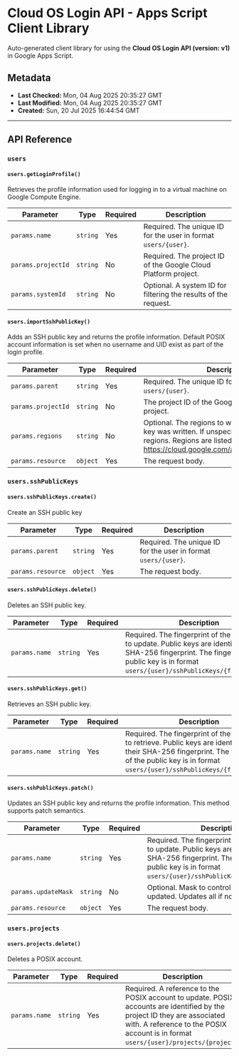 # Cloud OS Login API - Apps Script Client Library

Auto-generated client library for using the **Cloud OS Login API (version: v1)** in Google Apps Script.

## Metadata

- **Last Checked:** Mon, 04 Aug 2025 20:35:27 GMT
- **Last Modified:** Mon, 04 Aug 2025 20:35:27 GMT
- **Created:** Sun, 20 Jul 2025 16:44:54 GMT



---

## API Reference

### `users`

#### `users.getLoginProfile()`

Retrieves the profile information used for logging in to a virtual machine on Google Compute Engine.

| Parameter | Type | Required | Description |
|---|---|---|---|
| `params.name` | `string` | Yes | Required. The unique ID for the user in format `users/{user}`. |
| `params.projectId` | `string` | No | Required. The project ID of the Google Cloud Platform project. |
| `params.systemId` | `string` | No | Optional. A system ID for filtering the results of the request. |

#### `users.importSshPublicKey()`

Adds an SSH public key and returns the profile information. Default POSIX account information is set when no username and UID exist as part of the login profile.

| Parameter | Type | Required | Description |
|---|---|---|---|
| `params.parent` | `string` | Yes | Required. The unique ID for the user in format `users/{user}`. |
| `params.projectId` | `string` | No | The project ID of the Google Cloud Platform project. |
| `params.regions` | `string` | No | Optional. The regions to which to assert that the key was written. If unspecified, defaults to all regions. Regions are listed at https://cloud.google.com/about/locations#region. |
| `params.resource` | `object` | Yes | The request body. |

### `users.sshPublicKeys`

#### `users.sshPublicKeys.create()`

Create an SSH public key

| Parameter | Type | Required | Description |
|---|---|---|---|
| `params.parent` | `string` | Yes | Required. The unique ID for the user in format `users/{user}`. |
| `params.resource` | `object` | Yes | The request body. |

#### `users.sshPublicKeys.delete()`

Deletes an SSH public key.

| Parameter | Type | Required | Description |
|---|---|---|---|
| `params.name` | `string` | Yes | Required. The fingerprint of the public key to update. Public keys are identified by their SHA-256 fingerprint. The fingerprint of the public key is in format `users/{user}/sshPublicKeys/{fingerprint}`. |

#### `users.sshPublicKeys.get()`

Retrieves an SSH public key.

| Parameter | Type | Required | Description |
|---|---|---|---|
| `params.name` | `string` | Yes | Required. The fingerprint of the public key to retrieve. Public keys are identified by their SHA-256 fingerprint. The fingerprint of the public key is in format `users/{user}/sshPublicKeys/{fingerprint}`. |

#### `users.sshPublicKeys.patch()`

Updates an SSH public key and returns the profile information. This method supports patch semantics.

| Parameter | Type | Required | Description |
|---|---|---|---|
| `params.name` | `string` | Yes | Required. The fingerprint of the public key to update. Public keys are identified by their SHA-256 fingerprint. The fingerprint of the public key is in format `users/{user}/sshPublicKeys/{fingerprint}`. |
| `params.updateMask` | `string` | No | Optional. Mask to control which fields get updated. Updates all if not present. |
| `params.resource` | `object` | Yes | The request body. |

### `users.projects`

#### `users.projects.delete()`

Deletes a POSIX account.

| Parameter | Type | Required | Description |
|---|---|---|---|
| `params.name` | `string` | Yes | Required. A reference to the POSIX account to update. POSIX accounts are identified by the project ID they are associated with. A reference to the POSIX account is in format `users/{user}/projects/{project}`. |
